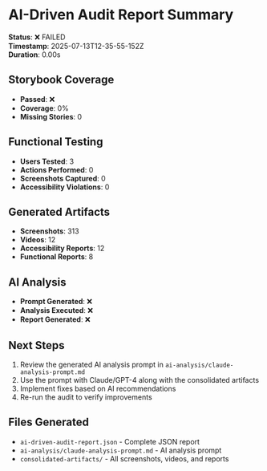 # AI-Driven Audit Report Summary

**Status**: ❌ FAILED  
**Timestamp**: 2025-07-13T12-35-55-152Z  
**Duration**: 0.00s  

## Storybook Coverage
- **Passed**: ❌
- **Coverage**: 0%
- **Missing Stories**: 0

## Functional Testing
- **Users Tested**: 3
- **Actions Performed**: 0
- **Screenshots Captured**: 0  
- **Accessibility Violations**: 0

## Generated Artifacts
- **Screenshots**: 313
- **Videos**: 12
- **Accessibility Reports**: 12
- **Functional Reports**: 8

## AI Analysis
- **Prompt Generated**: ❌
- **Analysis Executed**: ❌
- **Report Generated**: ❌

## Next Steps
1. Review the generated AI analysis prompt in `ai-analysis/claude-analysis-prompt.md`
2. Use the prompt with Claude/GPT-4 along with the consolidated artifacts
3. Implement fixes based on AI recommendations
4. Re-run the audit to verify improvements

## Files Generated
- `ai-driven-audit-report.json` - Complete JSON report
- `ai-analysis/claude-analysis-prompt.md` - AI analysis prompt
- `consolidated-artifacts/` - All screenshots, videos, and reports
